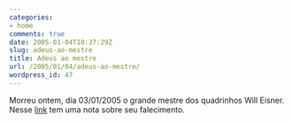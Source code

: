 ```yaml
---
categories:
- home
comments: true
date: 2005-01-04T18:37:29Z
slug: adeus-ao-mestre
title: Adeus ao mestre
url: /2005/01/04/adeus-ao-mestre/
wordpress_id: 47
---
```


Morreu ontem, dia 03/01/2005 o grande mestre dos quadrinhos Will Eisner. Nesse [link](http://www.omelete.com.br/quadrinhos/news/base_para_news.asp?artigo=11287) tem uma nota sobre seu falecimento.
